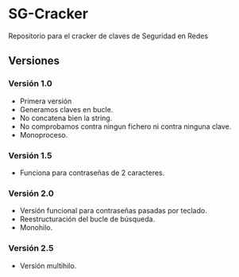 # SG-Cracker
Repositorio para el cracker de claves de Seguridad en Redes

## Versiones
### Versión 1.0
 - Primera versión
 - Generamos claves en bucle.
 - No concatena bien la string.
 - No comprobamos contra ningun fichero ni contra ninguna clave.
 - Monoproceso.

### Versión 1.5
 - Funciona para contraseñas de 2 caracteres.

### Versión 2.0
 - Versión funcional para contraseñas pasadas por teclado.
 - Reestructuración del bucle de búsqueda.
 - Monohilo.

### Versión 2.5
 - Versión multihilo.

